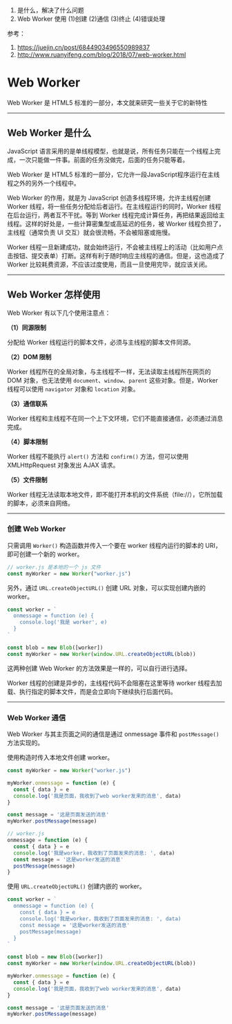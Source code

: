 
1. 是什么，解决了什么问题
2. Web Worker 使用
 (1)创建
 (2)通信
 (3)终止
 (4)错误处理

参考：
1. https://juejin.cn/post/6844903496550989837
2. http://www.ruanyifeng.com/blog/2018/07/web-worker.html


# Web Worker

Web Worker 是 HTML5 标准的一部分，本文就来研究一些关于它的新特性  

----

## Web Worker 是什么

JavaScript 语言采用的是单线程模型，也就是说，所有任务只能在一个线程上完成，一次只能做一件事。前面的任务没做完，后面的任务只能等着。  

Web Worker 是 HTML5 标准的一部分，它允许一段JavaScript程序运行在主线程之外的另外一个线程中。  

Web Worker 的作用，就是为 JavaScript 创造多线程环境，允许主线程创建 Worker 线程，将一些任务分配给后者运行。在主线程运行的同时，Worker 线程在后台运行，两者互不干扰。等到 Worker 线程完成计算任务，再把结果返回给主线程。这样的好处是，一些计算密集型或高延迟的任务，被 Worker 线程负担了，主线程（通常负责 UI 交互）就会很流畅，不会被阻塞或拖慢。  

Worker 线程一旦新建成功，就会始终运行，不会被主线程上的活动（比如用户点击按钮、提交表单）打断。这样有利于随时响应主线程的通信。但是，这也造成了 Worker 比较耗费资源，不应该过度使用，而且一旦使用完毕，就应该关闭。  

----

## Web Worker 怎样使用

Web Worker 有以下几个使用注意点：  

**（1）同源限制**  

分配给 Worker 线程运行的脚本文件，必须与主线程的脚本文件同源。  

**（2）DOM 限制**  

Worker 线程所在的全局对象，与主线程不一样，无法读取主线程所在网页的 DOM 对象，也无法使用 `document`、`window`、`parent` 这些对象。但是，Worker 线程可以使用 `navigator` 对象和 `location` 对象。  

**（3）通信联系**  

Worker 线程和主线程不在同一个上下文环境，它们不能直接通信，必须通过消息完成。

**（4）脚本限制**  

Worker 线程不能执行 `alert()` 方法和 `confirm()` 方法，但可以使用 XMLHttpRequest 对象发出 AJAX 请求。  

**（5）文件限制**  

Worker 线程无法读取本地文件，即不能打开本机的文件系统（file://），它所加载的脚本，必须来自网络。  

----

### 创建 Web Worker

只需调用 `Worker()` 构造函数并传入一个要在 worker 线程内运行的脚本的 URI，即可创建一个新的 worker。  

```javascript
// worker.js 是本地的一个 js 文件
const myWorker = new Worker("worker.js")
```

另外，通过 `URL.createObjectURL()` 创建 URL 对象，可以实现创建内嵌的 worker。  

```javascript
const worker = `
  onmessage = function (e) {
    console.log('我是 worker', e)
  }
`

const blob = new Blob([worker])
const myWorker = new Worker(window.URL.createObjectURL(blob))
```

这两种创建 Web Worker 的方法效果是一样的，可以自行进行选择。  

Worker 线程的创建是异步的，主线程代码不会阻塞在这里等待 worker 线程去加载、执行指定的脚本文件，而是会立即向下继续执行后面代码。  

----

### Web Worker 通信

Web Worker 与其主页面之间的通信是通过 onmessage 事件和 `postMessage()` 方法实现的。  

使用构造时传入本地文件创建 worker。

```javascript
const myWorker = new Worker("worker.js")

myWorker.onmessage = function (e) {
  const { data } = e
  console.log('我是页面，我收到了web worker发来的消息', data)
}

const message = '这是页面发送的消息'
myWorker.postMessage(message)
```

```javascript
// worker.js
onmessage = function (e) {
  const { data } = e
  console.log('我是worker，我收到了页面发来的消息: ', data)
  const message = '这是worker发送的消息'
  postMessage(message)
}
```

使用 `URL.createObjectURL()` 创建内嵌的 worker。  

```javascript
const worker = `
  onmessage = function (e) {
    const { data } = e
    console.log('我是worker，我收到了页面发来的消息: ', data)
    const message = '这是worker发送的消息'
    postMessage(message)
  }
`

const blob = new Blob([worker])
const myWorker = new Worker(window.URL.createObjectURL(blob))

myWorker.onmessage = function (e) {
  const { data } = e
  console.log('我是页面，我收到了web worker发来的消息', data)
}

const message = '这是页面发送的消息'
myWorker.postMessage(message)
```
